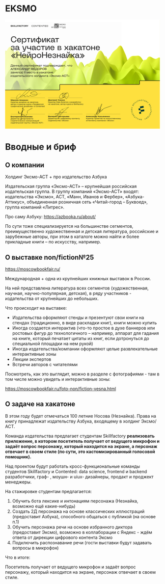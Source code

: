 # EKSMO

![Сертификат](img/АЛЕКСАНДР%20ФЁДОРОВ-1.png)

# Вводные и бриф

## О компании

Холдинг Эксмо-АСТ + про издательство Азбука

Издательская группа «Эксмо-АСТ» – крупнейшая российская издательская группа. В группу компаний «Эксмо-АСТ» входят: издательства «Эксмо», АСТ, «Манн, Иванов и Фербер», «Азбука-Аттикус», объединенная розничная сеть «Читай-город – Буквоед», группа компаний «Литрес».

Про саму Азбуку: https://azbooka.ru/about/

По сути тоже специализируется на большинстве сегментов, преимущественно художественная и детская литература, российские и зарубежные авторы, при этом в каталоге можно найти и более прикладные книги – по искусству, например.

## О выставке **non/fiction№25**

https://moscowbookfair.ru/

Международная + одна из крупнейших книжных выставок в России.

На ней представлена литература всех сегментов (художественная, научная, научно-популярная, детская), в ряду участников - издательства от крупнейших до небольших.

Что происходит на выставке:

- Издательства оформляют стенды и презентуют свои книги на стендах (традиционно, в виде раскладки книг), книги можно купить
- Иногда создается интерактив (что-то простое в духе баннеров или ростовых фигур до технологичного – например, аппарат для гадания на книге, который печатает цитаты из книг, если дотронуться до специальной площадки на нем рукой)
- Иногда издательства/компании оформляют целые развлекательные интерактивные зоны
- Лекции экспертов
- Встречи авторов с читателями

Посмотреть, как это выглядит, можно в разделе с фотографиями - там в том числе можно увидеть и интерактивные зоны:

https://moscowbookfair.ru/foto-non/fiction-vesna.html

## О задаче на хакатоне

В этом году будет отмечаться 100 летние Носова (Незнайка). Права на книгу принадлежат издательству Азбука, входящему в холдинг Эксмо/АСТ.

Команда издательства предлагает студентам Skillfactory **реализовать приложение, в котором посетитель получает от ведущего микрофон и задаёт вопрос персонажу, который находится на экране, а персонаж отвечает в своем стиле (по сути, это кастомизированный голосовой помощник).**

Над проектом будут работать кросс-функциональные команды студентов Skillfactory и Contented: data science, frontend и backend разработчики, граф- , моушн- и uiux- дизайнеры, продакт и проджект менеджеры.

На стажировке студентам предлагается:

1. Обучить бота лексике и интонациям персонажа (Незнайка, возможно ещё какие-нибудь)
2. Создать 2Д персонажа на основе классических иллюстраций (предоставит Азбука), способного общаться с публикой (на основе п.1)
3. Обучить персонажа речи на основе избранного диктора (предоставит Эксмо), возможно в коллаборации с Яндекс - ждём ответа от дирекции цифрового контента Эксмо
4. Подключить распознавание речи (гости выставки будут задавать вопросы в микрофон)

Что в итоге:

Посетитель получает от ведущего микрофон и задаёт вопрос персонажу, который находится на экране, персонаж отвечает в своем стиле.
